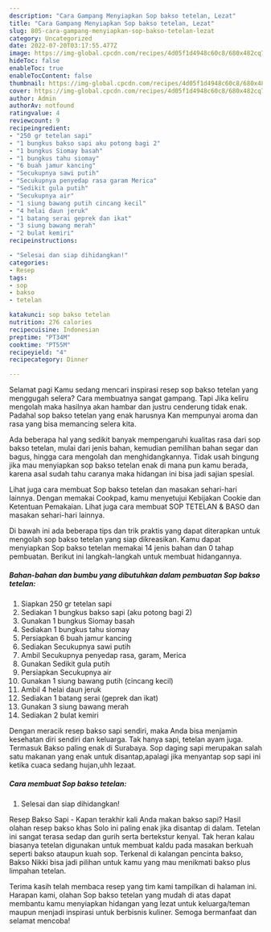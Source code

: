 ```yaml
---
description: "Cara Gampang Menyiapkan Sop bakso tetelan, Lezat"
title: "Cara Gampang Menyiapkan Sop bakso tetelan, Lezat"
slug: 805-cara-gampang-menyiapkan-sop-bakso-tetelan-lezat
category: Uncategorized
date: 2022-07-20T03:17:55.477Z
image: https://img-global.cpcdn.com/recipes/4d05f1d4948c60c8/680x482cq70/sop-bakso-tetelan-foto-resep-utama.jpg
hideToc: false
enableToc: true
enableTocContent: false
thumbnail: https://img-global.cpcdn.com/recipes/4d05f1d4948c60c8/680x482cq70/sop-bakso-tetelan-foto-resep-utama.jpg
cover: https://img-global.cpcdn.com/recipes/4d05f1d4948c60c8/680x482cq70/sop-bakso-tetelan-foto-resep-utama.jpg
author: Admin
authorAv: notfound
ratingvalue: 4
reviewcount: 9
recipeingredient:
- "250 gr tetelan sapi"
- "1 bungkus bakso sapi aku potong bagi 2"
- "1 bungkus Siomay basah"
- "1 bungkus tahu siomay"
- "6 buah jamur kancing"
- "Secukupnya sawi putih"
- "Secukupnya penyedap rasa garam Merica"
- "Sedikit gula putih"
- "Secukupnya air"
- "1 siung bawang putih cincang kecil"
- "4 helai daun jeruk"
- "1 batang serai geprek dan ikat"
- "3 siung bawang merah"
- "2 bulat kemiri"
recipeinstructions:

- "Selesai dan siap dihidangkan!"
categories:
- Resep
tags:
- sop
- bakso
- tetelan

katakunci: sop bakso tetelan 
nutrition: 276 calories
recipecuisine: Indonesian
preptime: "PT34M"
cooktime: "PT55M"
recipeyield: "4"
recipecategory: Dinner

---
```



Selamat pagi Kamu sedang mencari inspirasi resep sop bakso tetelan yang menggugah selera? Cara membuatnya sangat gampang. Tapi Jika keliru mengolah maka hasilnya akan hambar dan justru cenderung tidak enak. Padahal sop bakso tetelan yang enak harusnya Kan mempunyai aroma dan rasa yang bisa memancing selera kita.


Ada beberapa hal yang sedikit banyak mempengaruhi kualitas rasa dari sop bakso tetelan, mulai dari jenis bahan, kemudian pemilihan bahan segar dan bagus, hingga cara mengolah dan menghidangkannya. Tidak usah bingung jika mau menyiapkan sop bakso tetelan enak di mana pun kamu berada, karena asal sudah tahu caranya maka hidangan ini bisa jadi sajian spesial.

Lihat juga cara membuat Sop bakso tetelan dan masakan sehari-hari lainnya. Dengan memakai Cookpad, kamu menyetujui Kebijakan Cookie dan Ketentuan Pemakaian. Lihat juga cara membuat SOP TETELAN &amp; BASO dan masakan sehari-hari lainnya.


Di bawah ini ada beberapa tips dan trik praktis yang dapat diterapkan untuk mengolah sop bakso tetelan yang siap dikreasikan. Kamu dapat menyiapkan Sop bakso tetelan memakai 14 jenis bahan dan 0 tahap pembuatan. Berikut ini langkah-langkah untuk membuat hidangannya.

<!--inarticleads1-->

##### Bahan-bahan dan bumbu yang dibutuhkan dalam pembuatan Sop bakso tetelan:

1. Siapkan 250 gr tetelan sapi
1. Sediakan 1 bungkus bakso sapi (aku potong bagi 2)
1. Gunakan 1 bungkus Siomay basah
1. Sediakan 1 bungkus tahu siomay
1. Persiapkan 6 buah jamur kancing
1. Sediakan Secukupnya sawi putih
1. Ambil Secukupnya penyedap rasa, garam, Merica
1. Gunakan Sedikit gula putih
1. Persiapkan Secukupnya air
1. Gunakan 1 siung bawang putih (cincang kecil)
1. Ambil 4 helai daun jeruk
1. Sediakan 1 batang serai (geprek dan ikat)
1. Gunakan 3 siung bawang merah
1. Sediakan 2 bulat kemiri


Dengan meracik resep bakso sapi sendiri, maka Anda bisa menjamin kesehatan diri sendiri dan keluarga. Tak hanya sapi, tetelan ayam juga. Termasuk Bakso paling enak di Surabaya. Sop daging sapi merupakan salah satu makanan yang enak untuk disantap,apalagi jika menyantap sop sapi ini ketika cuaca sedang hujan,uhh lezaat. 

<!--inarticleads2-->

##### Cara membuat Sop bakso tetelan:


1. Selesai dan siap dihidangkan!

Resep Bakso Sapi - Kapan terakhir kali Anda makan bakso sapi? Hasil olahan resep bakso khas Solo ini paling enak jika disantap di dalam. Tetelan ini sangat terasa sedap dan gurih serta bertekstur kenyal. Tak heran kalau biasanya tetelan digunakan untuk membuat kaldu pada masakan berkuah seperti bakso ataupun kuah sop. Terkenal di kalangan pencinta bakso, Bakso Nikki bisa jadi pilihan untuk kamu yang mau menikmati bakso plus limpahan tetelan. 

Terima kasih telah membaca resep yang tim kami tampilkan di halaman ini. Harapan kami, olahan Sop bakso tetelan yang mudah di atas dapat membantu kamu menyiapkan hidangan yang lezat untuk keluarga/teman maupun menjadi inspirasi untuk berbisnis kuliner. Semoga bermanfaat dan selamat mencoba!

